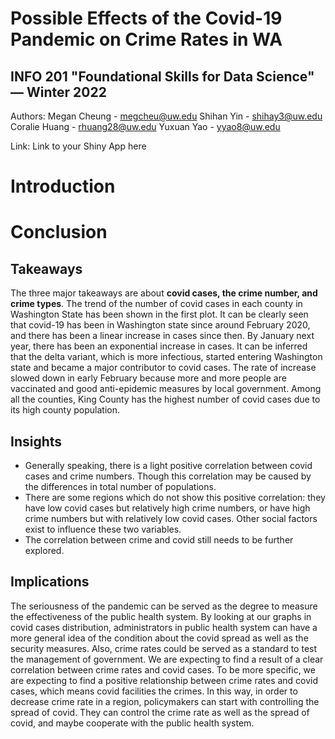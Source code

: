 # Possible Effects of the Covid-19 Pandemic on Crime Rates in WA
## INFO 201 "Foundational Skills for Data Science" — Winter 2022

Authors:
Megan Cheung - megcheu@uw.edu
Shihan Yin - shihay3@uw.edu
Coralie Huang - rhuang28@uw.edu
Yuxuan Yao - yyao8@uw.edu

Link: Link to your Shiny App here

# Introduction



# Conclusion
## Takeaways
The three major takeaways are about **covid cases, the crime number, and crime types**.
The trend of the number of covid cases in each county in Washington State has been shown in the first plot. It can be clearly seen that covid-19 has been in Washington state since around February 2020, and there has been a linear increase in cases since then. By January next year, there has been an exponential increase in cases. It can be inferred that the delta variant, which is more infectious, started entering Washington state and became a major contributor to covid cases. The rate of increase slowed down in early February because more and more people are vaccinated and good anti-epidemic measures by local government. Among all the counties, King County has the highest number of covid cases due to its high county population.

## Insights
-	Generally speaking, there is a light positive correlation between covid cases and crime numbers. Though this correlation may be caused by the differences in total number of populations.
-	There are some regions which do not show this positive correlation: they have low covid cases but relatively high crime numbers, or have high crime numbers but with relatively low covid cases. Other social factors exist to influence these two variables.
-	The correlation between crime and covid still needs to be further explored.

## Implications
The seriousness of the pandemic can be served as the degree to measure the effectiveness of the public health system. By looking at our graphs in covid cases distribution, administrators in public health system can have a more general idea of the condition about the covid spread as well as the security measures. Also, crime rates could be served as a standard to test the management of government. We are expecting to find a result of a clear correlation between crime rates and covid cases. To be more specific, we are expecting to find a positive relationship between crime rates and covid cases, which means covid facilities the crimes. In this way, in order to decrease crime rate in a region, policymakers can start with controlling the spread of covid. They can control the crime rate as well as the spread of covid, and maybe cooperate with the public health system.
